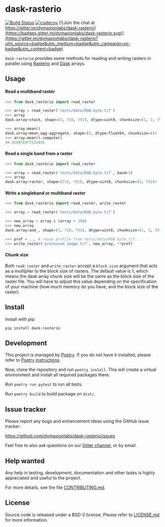 # dask-rasterio

[![Build Status](https://travis-ci.org/dymaxionlabs/dask-rasterio.svg?branch=master)](https://travis-ci.org/dymaxionlabs/dask-rasterio)
[![codecov](https://codecov.io/gh/dymaxionlabs/dask-rasterio/branch/master/graph/badge.svg)](https://codecov.io/gh/dymaxionlabs/dask-rasterio) [![Join the chat at https://gitter.im/dymaxionlabs/dask-rasterio](https://badges.gitter.im/dymaxionlabs/dask-rasterio.svg)](https://gitter.im/dymaxionlabs/dask-rasterio?utm_source=badge&utm_medium=badge&utm_campaign=pr-badge&utm_content=badge)

`dask-rasterio` provides some methods for reading and writing rasters in
parallel using [Rasterio](https://github.com/mapbox/rasterio) and
[Dask](https://dask.pydata.org) arrays.


## Usage

#### Read a multiband raster

```python
>>> from dask_rasterio import read_raster

>>> array = read_raster('tests/data/RGB.byte.tif')
>>> array
dask.array<stack, shape=(3, 718, 791), dtype=uint8, chunksize=(1, 3, 791)>

>>> array.mean()
dask.array<mean_agg-aggregate, shape=(), dtype=float64, chunksize=()>
>>> array.mean().compute()
40.858976977533935
```

#### Read a single band from a raster

```python
>>> from dask_rasterio import read_raster

>>> array = read_raster('tests/data/RGB.byte.tif', band=3)
>>> array
dask.array<raster, shape=(718, 791), dtype=uint8, chunksize=(3, 791)>
```

#### Write a singleband or multiband raster

```python
>>> from dask_rasterio import read_raster, write_raster

>>> array = read_raster('tests/data/RGB.byte.tif')

>>> new_array = array & (array > 100)
>>> new_array
dask.array<and_, shape=(3, 718, 791), dtype=uint8, chunksize=(1, 3, 791)>

>>> prof = ... # reuse profile from tests/data/RGB.byte.tif...
>>> write_raster('processed_image.tif', new_array, **prof)
```

#### Chunk size

Both `read_raster` and `write_raster` accept a `block_size` argument that
acts as a multiplier to the block size of rasters. The default value is 1,
which means the dask array chunk size will be the same as the block size of
the raster file. You will have to adjust this value depending on the
specification of your machine (how much memory do you have, and the block
size of the raster).


## Install

Install with pip:

```
pip install dask-rasterio
```

## Development

This project is managed by [Poetry](https://github.com/sdispater/poetry).  If
you do not have it installed, please refer to 
[Poetry instructions](https://github.com/sdispater/poetry#installation).

Now, clone the repository and run `poetry install`.  This will create a virtual
environment and install all required packages there.

Run `poetry run pytest` to run all tests.

Run `poetry build` to build package on `dist/`.


## Issue tracker

Please report any bugs and enhancement ideas using the GitHub issue tracker:

  https://github.com/dymaxionlabs/dask-rasterio/issues

Feel free to also ask questions on our
[Gitter channel](https://gitter.im/dymaxionlabs/dask-rasterio), or by email.


## Help wanted

Any help in testing, development, documentation and other tasks is highly
appreciated and useful to the project.

For more details, see the file [CONTRIBUTING.md](CONTRIBUTING.md).


## License

Source code is released under a BSD-2 license.  Please refer to
[LICENSE.md](LICENSE.md) for more information.
